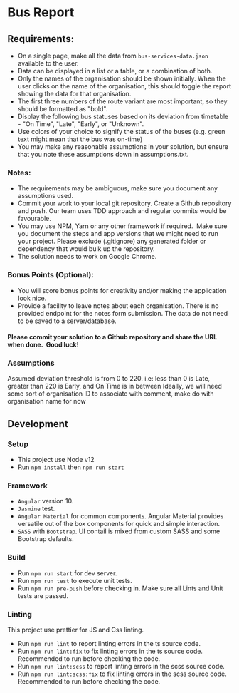 # Bus Report

## Requirements:

- On a single page, make all the data from `bus-services-data.json` available to the user.
- Data can be displayed in a list or a table, or a combination of both.
- Only the names of the organisation should be shown initially. When the user clicks on the name of the organisation, this should toggle the report showing the data for that organisation.
- The first three numbers of the route variant are most important, so they should be formatted as "bold".
- Display the following bus statuses based on its deviation from timetable - "On Time", "Late", "Early", or "Unknown".
- Use colors of your choice to signify the status of the buses (e.g. green text might mean that the bus was on-time)
- You may make any reasonable assumptions in your solution, but ensure that you note these assumptions down in assumptions.txt.

### Notes:

- The requirements may be ambiguous, make sure you document any assumptions used.
- Commit your work to your local git repository. Create a Github repository and push. Our team uses TDD approach and regular commits would be favourable.
- You may use NPM, Yarn or any other framework if required.  Make sure you document the steps and app versions that we might need to run your project. Please exclude (.gitignore) any generated folder or dependency that would bulk up the repository.
- The solution needs to work on Google Chrome.

### Bonus Points (Optional):

- You will score bonus points for creativity and/or making the application look nice.
- Provide a facility to leave notes about each organisation. There is no provided endpoint for the notes form submission. The data do not need to be saved to a server/database.

#### Please commit your solution to a Github repository and share the URL when done.  Good luck!

### Assumptions

Assumed deviation threshold is from 0 to 220. i.e: less than 0 is Late, greater than 220 is Early, and On Time is in between
Ideally, we will need some sort of organisation ID to associate with comment, make do with organisation name for now

## Development

### Setup

- This project use Node v12
- Run `npm install` then `npm run start`

### Framework

- `Angular` version 10.
- `Jasmine` test.
- `Angular Material` for common components. Angular Material provides versatile out of the box components for quick and simple interaction.
- `SASS` with `Bootstrap`. UI contail is mixed from custom SASS and some Bootstrap defaults.

### Build

- Run `npm run start` for dev server.
- Run `npm run test` to execute unit tests.
- Run `npm run pre-push` before checking in. Make sure all Lints and Unit tests are passed.

### Linting

This project use prettier for JS and Css linting.

- Run `npm run lint` to report linting errors in the ts source code.
- Run `npm run lint:fix` to fix linting errors in the ts source code. Recommended to run before checking the code.
- Run `npm run lint:scss` to report linting errors in the scss source code.
- Run `npm run lint:scss:fix` to fix linting errors in the scss source code. Recommended to run before checking the code.
